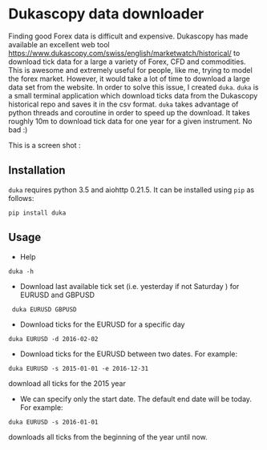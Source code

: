 # Dukascopy data downloader

Finding good Forex data is difficult and expensive. Dukascopy has made available an excellent web tool  
https://www.dukascopy.com/swiss/english/marketwatch/historical/ to download tick data for a large a variety of 
Forex, CFD and commodities. This is awesome and extremely useful for people, like me, trying to model the forex market. 
However, it would take a lot of time to download a large data set from the website. In order to solve this issue, I
created `duka`. 
`duka` is a small terminal application which download ticks data from the Dukascopy historical repo and saves it in the csv format. 
`duka` takes advantage of python threads and coroutine in order to speed up the download. It takes roughly 10m to download tick data for 
one year for a given instrument. No bad :) 

This is a screen shot : 


## Installation

`duka` requires python 3.5 and aiohttp 0.21.5. It can be installed using `pip` as follows:

```
pip install duka
```

## Usage

- Help 
```
duka -h
```
- Download last available tick set (i.e. yesterday if not Saturday ) for EURUSD and GBPUSD
```
 duka EURUSD GBPUSD 
```
- Download ticks for the EURUSD for a specific day
``` 
duka EURUSD -d 2016-02-02
```
- Download ticks for the EURUSD between two dates. For example: 
```
duka EURUSD -s 2015-01-01 -e 2016-12-31 
```
download all ticks for the 2015 year

- We can specify only the start date. The default end date will be today. For example:   
```
duka EURUSD -s 2016-01-01
```
downloads all ticks from the beginning of the year until now. 



